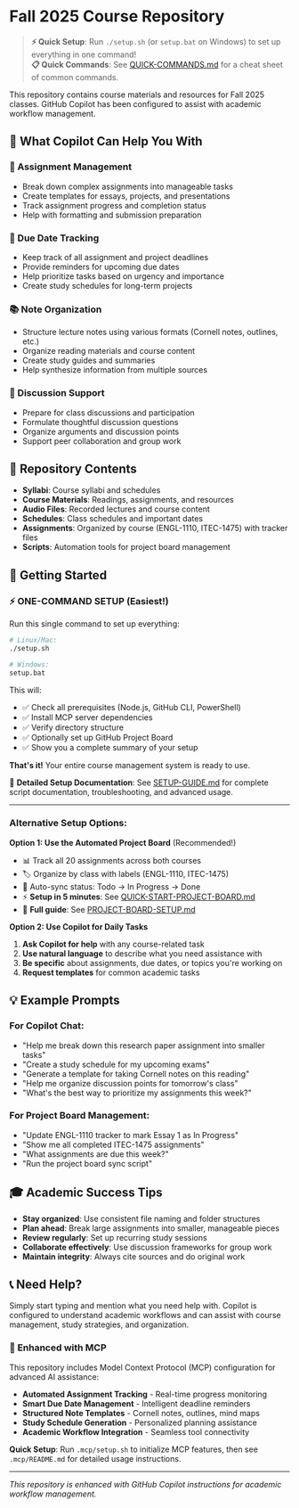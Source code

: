 # Fall 2025 Course Repository

> **⚡ Quick Setup**: Run `./setup.sh` (or `setup.bat` on Windows) to set up everything in one command!  
> **📋 Quick Commands**: See [QUICK-COMMANDS.md](QUICK-COMMANDS.md) for a cheat sheet of common commands.

This repository contains course materials and resources for Fall 2025 classes. GitHub Copilot has been configured to assist with academic workflow management.

## 🎯 What Copilot Can Help You With

### 📝 Assignment Management
- Break down complex assignments into manageable tasks
- Create templates for essays, projects, and presentations
- Track assignment progress and completion status
- Help with formatting and submission preparation

### 📅 Due Date Tracking
- Keep track of all assignment and project deadlines
- Provide reminders for upcoming due dates
- Help prioritize tasks based on urgency and importance
- Create study schedules for long-term projects

### 📚 Note Organization
- Structure lecture notes using various formats (Cornell notes, outlines, etc.)
- Organize reading materials and course content
- Create study guides and summaries
- Help synthesize information from multiple sources

### 💬 Discussion Support
- Prepare for class discussions and participation
- Formulate thoughtful discussion questions
- Organize arguments and discussion points
- Support peer collaboration and group work

## 📁 Repository Contents

- **Syllabi**: Course syllabi and schedules
- **Course Materials**: Readings, assignments, and resources
- **Audio Files**: Recorded lectures and course content
- **Schedules**: Class schedules and important dates
- **Assignments**: Organized by course (ENGL-1110, ITEC-1475) with tracker files
- **Scripts**: Automation tools for project board management

## 🚀 Getting Started

### ⚡ ONE-COMMAND SETUP (Easiest!)

Run this single command to set up everything:

```bash
# Linux/Mac:
./setup.sh

# Windows:
setup.bat
```

This will:
- ✅ Check all prerequisites (Node.js, GitHub CLI, PowerShell)
- ✅ Install MCP server dependencies
- ✅ Verify directory structure
- ✅ Optionally set up GitHub Project Board
- ✅ Show you a complete summary of your setup

**That's it!** Your entire course management system is ready to use.

📖 **Detailed Setup Documentation**: See [SETUP-GUIDE.md](SETUP-GUIDE.md) for complete script documentation, troubleshooting, and advanced usage.

---

### Alternative Setup Options:

**Option 1: Use the Automated Project Board** (Recommended!)
- 📊 Track all 20 assignments across both courses
- 🏷️ Organize by class with labels (ENGL-1110, ITEC-1475)  
- 📝 Auto-sync status: Todo → In Progress → Done
- ⚡ **Setup in 5 minutes**: See [QUICK-START-PROJECT-BOARD.md](QUICK-START-PROJECT-BOARD.md)
- 📖 **Full guide**: See [PROJECT-BOARD-SETUP.md](PROJECT-BOARD-SETUP.md)

**Option 2: Use Copilot for Daily Tasks**
1. **Ask Copilot for help** with any course-related task
2. **Use natural language** to describe what you need assistance with
3. **Be specific** about assignments, due dates, or topics you're working on
4. **Request templates** for common academic tasks

## 💡 Example Prompts

### For Copilot Chat:
- "Help me break down this research paper assignment into smaller tasks"
- "Create a study schedule for my upcoming exams"
- "Generate a template for taking Cornell notes on this reading"
- "Help me organize discussion points for tomorrow's class"
- "What's the best way to prioritize my assignments this week?"

### For Project Board Management:
- "Update ENGL-1110 tracker to mark Essay 1 as In Progress"
- "Show me all completed ITEC-1475 assignments"
- "What assignments are due this week?"
- "Run the project board sync script"

## 🎓 Academic Success Tips

- **Stay organized**: Use consistent file naming and folder structures
- **Plan ahead**: Break large assignments into smaller, manageable pieces
- **Review regularly**: Set up recurring study sessions
- **Collaborate effectively**: Use discussion frameworks for group work
- **Maintain integrity**: Always cite sources and do original work

## 📞 Need Help?

Simply start typing and mention what you need help with. Copilot is configured to understand academic workflows and can assist with course management, study strategies, and organization.

### 🔧 Enhanced with MCP

This repository includes Model Context Protocol (MCP) configuration for advanced AI assistance:

- **Automated Assignment Tracking** - Real-time progress monitoring
- **Smart Due Date Management** - Intelligent deadline reminders  
- **Structured Note Templates** - Cornell notes, outlines, mind maps
- **Study Schedule Generation** - Personalized planning assistance
- **Academic Workflow Integration** - Seamless tool connectivity

**Quick Setup**: Run `.mcp/setup.sh` to initialize MCP features, then see `.mcp/README.md` for detailed usage instructions.

---

*This repository is enhanced with GitHub Copilot instructions for academic workflow management.*